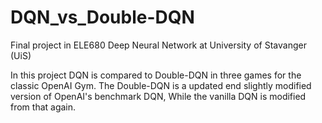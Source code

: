 # DQN_vs_Double-DQN

Final project in ELE680 Deep Neural Network at University of Stavanger (UiS)

In this project DQN is compared to Double-DQN in three games for the classic OpenAI Gym.
The Double-DQN is a updated end slightly modified version of OpenAI's benchmark DQN, While the vanilla DQN is modified from that again.

